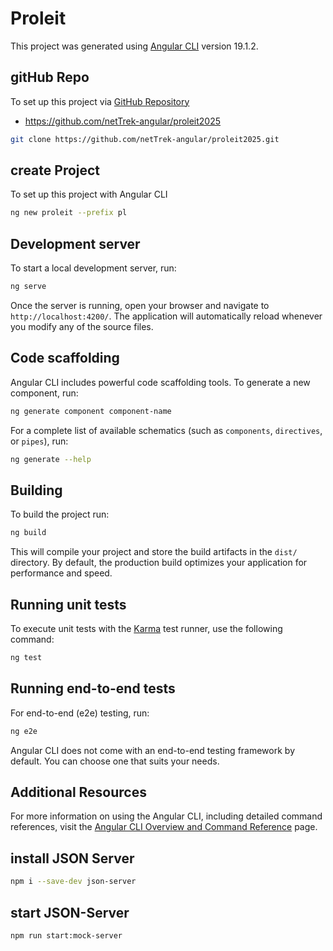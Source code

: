 # Proleit

This project was generated using [Angular CLI](https://github.com/angular/angular-cli) version 19.1.2.

## gitHub Repo

To set up this project via [GitHub Repository](https://github.com/netTrek-angular/proleit2025)
- https://github.com/netTrek-angular/proleit2025
```bash
git clone https://github.com/netTrek-angular/proleit2025.git
```

## create Project

To set up this project with Angular CLI

```bash
ng new proleit --prefix pl
```

## Development server

To start a local development server, run:

```bash
ng serve
```

Once the server is running, open your browser and navigate to `http://localhost:4200/`. The application will automatically reload whenever you modify any of the source files.

## Code scaffolding

Angular CLI includes powerful code scaffolding tools. To generate a new component, run:

```bash
ng generate component component-name
```

For a complete list of available schematics (such as `components`, `directives`, or `pipes`), run:

```bash
ng generate --help
```

## Building

To build the project run:

```bash
ng build
```

This will compile your project and store the build artifacts in the `dist/` directory. By default, the production build optimizes your application for performance and speed.

## Running unit tests

To execute unit tests with the [Karma](https://karma-runner.github.io) test runner, use the following command:

```bash
ng test
```

## Running end-to-end tests

For end-to-end (e2e) testing, run:

```bash
ng e2e
```

Angular CLI does not come with an end-to-end testing framework by default. You can choose one that suits your needs.

## Additional Resources

For more information on using the Angular CLI, including detailed command references, visit the [Angular CLI Overview and Command Reference](https://angular.dev/tools/cli) page.


## install JSON Server 
```bash
npm i --save-dev json-server
```

## start JSON-Server
```bash
npm run start:mock-server
```
